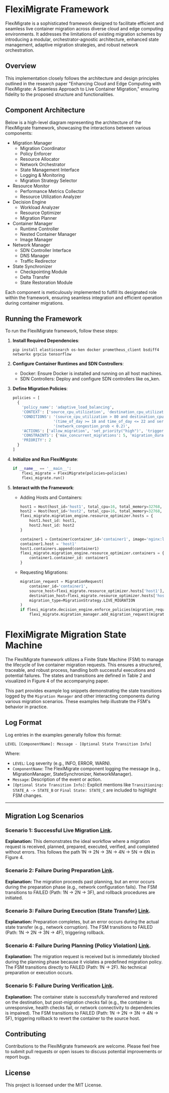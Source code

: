 # FlexiMigrate Framework

FlexiMigrate is a sophisticated framework designed to facilitate efficient and seamless live container migration across diverse cloud and edge computing environments. It addresses the limitations of existing migration schemes by introducing a modular, orchestrator-agnostic architecture, enhanced state management, adaptive migration strategies, and robust network orchestration.

## Overview

This implementation closely follows the architecture and design principles outlined in the research paper "Enhancing Cloud and Edge Computing with FlexiMigrate: A Seamless Approach to Live Container Migration," ensuring fidelity to the proposed structure and functionalities.

## Component Architecture

Below is a high-level diagram representing the architecture of the FlexiMigrate framework, showcasing the interactions between various components:

- Migration Manager
  - Migration Coordinator
  - Policy Enforcer
  - Resource Allocator
  - Network Orchestrator
  - State Management Interface
  - Logging & Monitoring
  - Migration Strategy Selector
- Resource Monitor
  - Performance Metrics Collector
  - Resource Utilization Analyzer
- Decision Engine
  - Workload Analyzer
  - Resource Optimizer
  - Migration Planner
- Container Manager
  - Runtime Controller
  - Nested Container Manager
  - Image Manager
- Network Manager
  - SDN Controller Interface
  - DNS Manager
  - Traffic Redirector
- State Synchronizer
  - Checkpointing Module
  - Delta Transfer
  - State Restoration Module

Each component is meticulously implemented to fulfill its designated role within the framework, ensuring seamless integration and efficient operation during container migrations.

## Running the Framework

To run the FlexiMigrate framework, follow these steps:

1. **Install Required Dependencies**:
   ```
   pip install elasticsearch os-ken docker prometheus_client bsdiff4 networkx grpcio tensorflow
   ```

2. **Configure Container Runtimes and SDN Controllers**:
   - Docker: Ensure Docker is installed and running on all host machines.
   - SDN Controllers: Deploy and configure SDN controllers like os_ken.

3. **Define Migration Policies**:
   ```python
   policies = [
     {
       'policy_name': 'adaptive_load_balancing',
       'CONTEXT': ['source_cpu_utilization', 'destination_cpu_utilization', 'time_of_day', 'network_congestion_prob', 'service_type'],
       'CONDITIONS': '(source_cpu_utilization > 80 and destination_cpu_utilization < 50) or '
                     '(time_of_day >= 18 and time_of_day <= 22 and service_type == "critical") or '
                     '(network_congestion_prob < 0.2)',
       'ACTIONS': ['allow_migration', 'set_priority("high")', 'trigger_load_balancer_reconfiguration'],
       'CONSTRAINTS': {'max_concurrent_migrations': 5, 'migration_duration': 300},
       'PRIORITY': 2
     }
   ]
   ```

4. **Initialize and Run FlexiMigrate**:
   ```python
   if __name__ == '__main__':
       flexi_migrate = FlexiMigrate(policies=policies)
       flexi_migrate.run()
   ```

5. **Interact with the Framework**:
   
   - Adding Hosts and Containers:
     ```python
     host1 = Host(host_id='host1', total_cpu=16, total_memory=32768, total_storage=1000)
     host2 = Host(host_id='host2', total_cpu=16, total_memory=32768, total_storage=1000)
     flexi_migrate.migration_engine.resource_optimizer.hosts = {
         host1.host_id: host1,
         host2.host_id: host2
     }

     container1 = Container(container_id='container1', image='nginx:latest', cpu_limit=4, memory_limit=2048, storage_limit=50)
     container1.host = 'host1'
     host1.containers.append(container1)
     flexi_migrate.migration_engine.resource_optimizer.containers = {
         container1.container_id: container1
     }
     ```

   - Requesting Migrations:
     ```python
     migration_request = MigrationRequest(
         container_id='container1',
         source_host=flexi_migrate.resource_optimizer.hosts['host1'],
         destination_host=flexi_migrate.resource_optimizer.hosts['host2'],
         migration_type=MigrationStrategy.LIVE_MIGRATION
     )
     if flexi_migrate.decision_engine.enforce_policies(migration_request):
         flexi_migrate.migration_manager.add_migration_request(migration_request)
     ```

# FlexiMigrate Migration State Machine

The FlexiMigrate framework utilizes a Finite State Machine (FSM) to manage the lifecycle of live container migration requests. This ensures a structured, traceable, and robust process, handling both successful executions and potential failures. The states and transitions are defined in Table 2 and visualized in Figure 4 of the accompanying paper.

This part provides example log snippets demonstrating the state transitions logged by the `Migration Manager` and other interacting components during various migration scenarios. These examples help illustrate the FSM's behavior in practice.

## Log Format

Log entries in the examples generally follow this format:

`LEVEL [ComponentName]: Message - [Optional State Transition Info]`

Where:

*   `LEVEL`: Log severity (e.g., INFO, ERROR, WARN).
*   `ComponentName`: The FlexiMigrate component logging the message (e.g., MigrationManager, StateSynchronizer, NetworkManager).
*   `Message`: Description of the event or action.
*   `[Optional State Transition Info]`: Explicit mentions like `Transitioning: STATE_A -> STATE_B` or `Final State: STATE_C` are included to highlight FSM changes.

---

## Migration Log Scenarios



### Scenario 1: Successful Live Migration [Link](https://github.com/ahmadpanah/FlexiMigrate-Framework/blob/master/Migration-State-Machine-Log-Examples/Successful-Live-Migration.log).

**Explanation:** This demonstrates the ideal workflow where a migration request is received, planned, prepared, executed, verified, and completed without errors. This follows the path 1N -> 2N -> 3N -> 4N -> 5N -> 6N in Figure 4.


### Scenario 2: Failure During Preparation [Link](https://github.com/ahmadpanah/FlexiMigrate-Framework/blob/master/Migration-State-Machine-Log-Examples/Migration-Fails-during-Preparation.log).

**Explanation:** The migration proceeds past planning, but an error occurs during the preparation phase (e.g., network configuration fails). The FSM transitions to FAILED (Path: 1N -> 2N -> 3F), and rollback procedures are initiated.

### Scenario 3: Failure During Execution (State Transfer) [Link](https://github.com/ahmadpanah/FlexiMigrate-Framework/blob/master/Migration-State-Machine-Log-Examples/Migration-Fails-during-Execution.log).

**Explanation:** Preparation completes, but an error occurs during the actual state transfer (e.g., network corruption). The FSM transitions to FAILED (Path: 1N -> 2N -> 3N -> 4F), triggering rollback.

### Scenario 4: Failure During Planning (Policy Violation) [Link](https://github.com/ahmadpanah/FlexiMigrate-Framework/blob/master/Migration-State-Machine-Log-Examples/Migration-Fails-during-Planning.log).

**Explanation:** The migration request is received but is immediately blocked during the planning phase because it violates a predefined migration policy. The FSM transitions directly to FAILED (Path: 1N -> 2F). No technical preparation or execution occurs.

### Scenario 5: Failure During Verification [Link](https://github.com/ahmadpanah/FlexiMigrate-Framework/blob/master/Migration-State-Machine-Log-Examples/Migration-Fails-during-Verification.log).

**Explanation:** The container state is successfully transferred and restored on the destination, but post-migration checks fail (e.g., the container is unresponsive, health checks fail, or network connectivity to dependencies is impaired). The FSM transitions to FAILED (Path: 1N -> 2N -> 3N -> 4N -> 5F), triggering rollback to revert the container to the source host.



## Contributing

Contributions to the FlexiMigrate framework are welcome. Please feel free to submit pull requests or open issues to discuss potential improvements or report bugs.

## License

This project is licensed under the MIT License.

